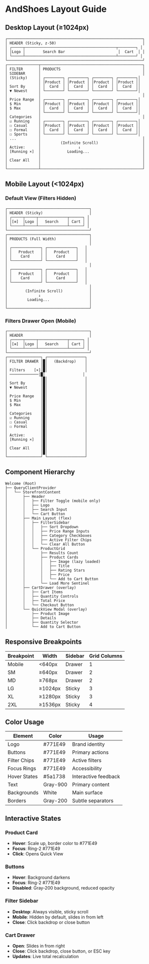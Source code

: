 # AndShoes Layout Guide

## Desktop Layout (≥1024px)

```
┌─────────────────────────────────────────────────────────────┐
│ HEADER (Sticky, z-50)                                       │
│ ┌─────┬─────────────────────────────────────────┬────────┐ │
│ │Logo │        Search Bar                        │  Cart  │ │
│ └─────┴─────────────────────────────────────────┴────────┘ │
└─────────────────────────────────────────────────────────────┘
┌──────────────┬──────────────────────────────────────────────┐
│ FILTER       │ PRODUCTS                                     │
│ SIDEBAR      │                                              │
│ (Sticky)     │ ┌────────┐ ┌────────┐ ┌────────┐ ┌────────┐│
│              │ │Product │ │Product │ │Product │ │Product ││
│ Sort By      │ │  Card  │ │  Card  │ │  Card  │ │  Card  ││
│ ▼ Newest     │ └────────┘ └────────┘ └────────┘ └────────┘│
│              │                                              │
│ Price Range  │ ┌────────┐ ┌────────┐ ┌────────┐ ┌────────┐│
│ $ Min        │ │Product │ │Product │ │Product │ │Product ││
│ $ Max        │ │  Card  │ │  Card  │ │  Card  │ │  Card  ││
│              │ └────────┘ └────────┘ └────────┘ └────────┘│
│ Categories   │                                              │
│ ☑ Running    │ ┌────────┐ ┌────────┐ ┌────────┐ ┌────────┐│
│ ☐ Casual     │ │Product │ │Product │ │Product │ │Product ││
│ ☐ Formal     │ │  Card  │ │  Card  │ │  Card  │ │  Card  ││
│ ☐ Sports     │ └────────┘ └────────┘ └────────┘ └────────┘│
│ ...          │                                              │
│              │         (Infinite Scroll)                    │
│ Active:      │                 ↓                            │
│ [Running ×]  │            Loading...                        │
│              │                                              │
│ Clear All    │                                              │
│              │                                              │
└──────────────┴──────────────────────────────────────────────┘
```

## Mobile Layout (<1024px)

### Default View (Filters Hidden)

```
┌─────────────────────────────────────┐
│ HEADER (Sticky)                     │
│ ┌─────┬─────┬─────────────┬──────┐ │
│ │[≡]  │Logo │   Search    │ Cart │ │
│ └─────┴─────┴─────────────┴──────┘ │
└─────────────────────────────────────┘
┌─────────────────────────────────────┐
│ PRODUCTS (Full Width)               │
│                                     │
│ ┌─────────────┐ ┌─────────────┐   │
│ │   Product   │ │   Product   │   │
│ │    Card     │ │    Card     │   │
│ └─────────────┘ └─────────────┘   │
│                                     │
│ ┌─────────────┐ ┌─────────────┐   │
│ │   Product   │ │   Product   │   │
│ │    Card     │ │    Card     │   │
│ └─────────────┘ └─────────────┘   │
│                                     │
│        (Infinite Scroll)            │
│              ↓                      │
│         Loading...                  │
│                                     │
└─────────────────────────────────────┘
```

### Filters Drawer Open (Mobile)

```
┌─────────────────────────────────────┐
│ HEADER                              │
│ ┌─────┬─────┬─────────────┬──────┐ │
│ │[≡]  │Logo │   Search    │ Cart │ │
│ └─────┴─────┴─────────────┴──────┘ │
└─────────────────────────────────────┘
┌───────────────┐ ┌─────────────────┐
│ FILTER DRAWER │█│   (Backdrop)    │
│               │█│                 │
│ Filters    [×]│█│                 │
│ ─────────────│█│                 │
│               │█│                 │
│ Sort By       │█│                 │
│ ▼ Newest      │█│                 │
│               │█│                 │
│ Price Range   │█│                 │
│ $ Min         │█│                 │
│ $ Max         │█│                 │
│               │█│                 │
│ Categories    │█│                 │
│ ☑ Running     │█│                 │
│ ☐ Casual      │█│                 │
│ ☐ Formal      │█│                 │
│               │█│                 │
│ Active:       │█│                 │
│ [Running ×]   │█│                 │
│               │█│                 │
│ Clear All     │█│                 │
│               │█│                 │
└───────────────┘ └─────────────────┘
```

## Component Hierarchy

```
Welcome (Root)
├── QueryClientProvider
│   └── StorefrontContent
│       ├── Header
│       │   ├── Filter Toggle (mobile only)
│       │   ├── Logo
│       │   ├── Search Input
│       │   └── Cart Button
│       ├── Main Layout (flex)
│       │   ├── FilterSidebar
│       │   │   ├── Sort Dropdown
│       │   │   ├── Price Range Inputs
│       │   │   ├── Category Checkboxes
│       │   │   ├── Active Filter Chips
│       │   │   └── Clear All Button
│       │   └── ProductGrid
│       │       ├── Results Count
│       │       ├── Product Cards
│       │       │   ├── Image (lazy loaded)
│       │       │   ├── Title
│       │       │   ├── Rating Stars
│       │       │   ├── Price
│       │       │   └── Add to Cart Button
│       │       └── Load More Sentinel
│       ├── CartDrawer (overlay)
│       │   ├── Cart Items
│       │   ├── Quantity Controls
│       │   ├── Total Price
│       │   └── Checkout Button
│       └── QuickView Modal (overlay)
│           ├── Product Image
│           ├── Details
│           ├── Quantity Selector
│           └── Add to Cart Button
```

## Responsive Breakpoints

| Breakpoint | Width   | Sidebar | Grid Columns |
| ---------- | ------- | ------- | ------------ |
| Mobile     | <640px  | Drawer  | 1            |
| SM         | ≥640px  | Drawer  | 2            |
| MD         | ≥768px  | Drawer  | 2            |
| LG         | ≥1024px | Sticky  | 3            |
| XL         | ≥1280px | Sticky  | 3            |
| 2XL        | ≥1536px | Sticky  | 4            |

## Color Usage

| Element      | Color    | Usage                |
| ------------ | -------- | -------------------- |
| Logo         | #771E49  | Brand identity       |
| Buttons      | #771E49  | Primary actions      |
| Filter Chips | #771E49  | Active filters       |
| Focus Rings  | #771E49  | Accessibility        |
| Hover States | #5a1738  | Interactive feedback |
| Text         | Gray-900 | Primary content      |
| Backgrounds  | White    | Main surface         |
| Borders      | Gray-200 | Subtle separators    |

## Interactive States

### Product Card

- **Hover**: Scale up, border color to #771E49
- **Focus**: Ring-2 #771E49
- **Click**: Opens Quick View

### Buttons

- **Hover**: Background darkens
- **Focus**: Ring-2 #771E49
- **Disabled**: Gray-200 background, reduced opacity

### Filter Sidebar

- **Desktop**: Always visible, sticky scroll
- **Mobile**: Hidden by default, slides in from left
- **Close**: Click backdrop or close button

### Cart Drawer

- **Open**: Slides in from right
- **Close**: Click backdrop, close button, or ESC key
- **Updates**: Live total recalculation

